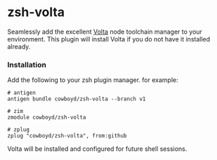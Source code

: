 zsh-volta
===========

Seamlessly add the excellent [Volta][1] node toolchain manager to your
environment. This plugin will install Volta if you do not have it
installed already.

### Installation

Add the following to your zsh plugin manager. for example:

``` shell
# antigen
antigen bundle cowboyd/zsh-volta --branch v1

# zim
zmodule cowboyd/zsh-volta

# zplug
zplug "cowboyd/zsh-volta", from:github
```




Volta will be installed and configured for future shell sessions.

[1]: https://volta.sh
